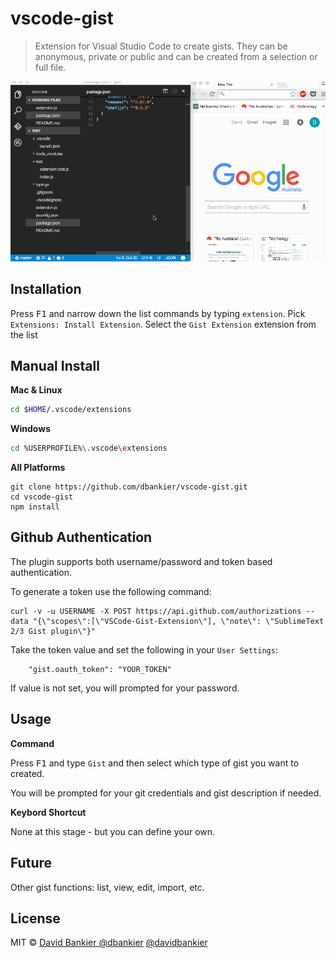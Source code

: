 # vscode-gist

> Extension for Visual Studio Code to create gists. They can be anonymous, private or public and can be created from a selection or full file.

![screencast](./vscode-gist.gif)

## Installation

Press <kbd>F1</kbd> and narrow down the list commands by typing `extension`. Pick `Extensions: Install Extension`.
Select the `Gist Extension` extension from the list

## Manual Install

**Mac & Linux**
```sh
cd $HOME/.vscode/extensions
```
**Windows**
```sh
cd %USERPROFILE%\.vscode\extensions
```

**All Platforms**
```
git clone https://github.com/dbankier/vscode-gist.git
cd vscode-gist
npm install
```


## Github Authentication

The plugin supports both username/password and token based authentication.

To generate a token use the following command:

~~~
curl -v -u USERNAME -X POST https://api.github.com/authorizations --data "{\"scopes\":[\"VSCode-Gist-Extension\"], \"note\": \"SublimeText 2/3 Gist plugin\"}"
~~~ 

Take the token value and set the following in your `User Settings`: 

~~~
	"gist.oauth_token": "YOUR_TOKEN"
~~~

If value is not set, you will prompted for your password.


## Usage

**Command**

Press <kbd>F1</kbd> and type `Gist` and then select which type of gist you want to created.

You will be prompted for your git credentials and gist description if needed.

**Keybord Shortcut**

None at this stage - but you can define your own.

## Future
Other gist functions: list, view, edit, import, etc.

## License

MIT © [David Bankier @dbankier](https://github.com/dbankier)
[@davidbankier](https://twitter.com/davidbankier)